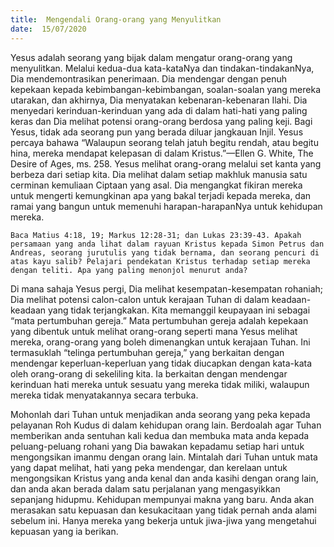 ```yaml
---
title:  Mengendali Orang-orang yang Menyulitkan
date:  15/07/2020
---
```


Yesus adalah seorang yang bijak dalam mengatur orang-orang yang menyulitkan. Melalui kedua-dua kata-kataNya dan tindakan-tindakanNya, Dia  mendemontrasikan penerimaan. Dia mendengar dengan penuh kepekaan kepada kebimbangan-kebimbangan, soalan-soalan yang mereka utarakan, dan akhirnya, Dia menyatakan kebenaran-kebenaran Ilahi. Dia menyedari kerinduan-kerinduan yang ada di dalam hati-hati yang paling keras dan Dia melihat potensi orang-orang berdosa yang paling keji. Bagi Yesus, tidak ada seorang pun yang berada diluar jangkauan Injil. Yesus percaya bahawa “Walaupun seorang telah jatuh begitu rendah, atau begitu hina, mereka mendapat kelepasan di dalam Kristus.”—Ellen G. White, The Desire of Ages, ms. 258. Yesus melihat orang-orang melalui set kanta yang berbeza dari setiap kita. Dia melihat dalam  setiap makhluk manusia satu cerminan kemuliaan Ciptaan yang asal. Dia mengangkat fikiran mereka untuk mengerti kemungkinan apa yang bakal terjadi kepada mereka, dan ramai yang bangun untuk memenuhi harapan-harapanNya untuk kehidupan mereka.

`Baca Matius 4:18, 19; Markus 12:28-31; dan Lukas 23:39-43. Apakah persamaan yang anda lihat dalam rayuan Kristus kepada Simon Petrus dan Andreas, seorang jurutulis yang tidak bernama, dan seorang pencuri di atas kayu salib? Pelajari pendekatan Kristus terhadap setiap mereka dengan teliti. Apa yang paling menonjol menurut anda?`

Di mana sahaja Yesus pergi, Dia melihat kesempatan-kesempatan rohaniah; Dia melihat potensi calon-calon untuk kerajaan Tuhan di dalam keadaan-keadaan yang tidak terjangkakan. Kita memanggil keupayaan ini sebagai “mata pertumbuhan gereja.” Mata pertumbuhan gereja adalah kepekaan yang dibentuk untuk melihat orang-orang seperti mana Yesus melihat mereka, orang-orang yang boleh dimenangkan untuk kerajaan Tuhan. Ini termasuklah “telinga pertumbuhan gereja,” yang berkaitan dengan mendengar keperluan-keperluan yang tidak diucapkan dengan kata-kata oleh orang-orang di sekeliling kita. Ia berkaitan dengan mendengar  kerinduan hati mereka untuk sesuatu yang mereka tidak miliki, walaupun mereka tidak menyatakannya secara terbuka.

Mohonlah dari Tuhan untuk menjadikan anda seorang yang peka kepada pelayanan Roh Kudus di dalam kehidupan orang lain. Berdoalah agar Tuhan memberikan anda sentuhan kali kedua dan membuka mata anda kepada peluang-peluang rohani yang Dia bawakan kepadamu setiap hari untuk mengongsikan imanmu dengan orang lain. Mintalah dari Tuhan untuk mata yang dapat melihat, hati yang peka mendengar, dan kerelaan untuk mengongsikan Kristus yang anda kenal dan anda kasihi dengan orang lain, dan anda akan berada dalam satu perjalanan yang mengasyikkan sepanjang hidupmu. Kehidupan mempunyai makna yang baru. Anda akan merasakan satu kepuasan dan kesukacitaan yang tidak pernah anda alami sebelum ini. Hanya mereka yang bekerja untuk jiwa-jiwa yang mengetahui kepuasan yang ia berikan.